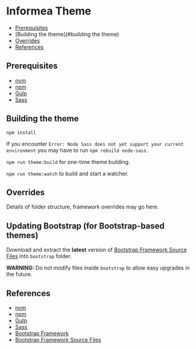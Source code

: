 # Informea Theme

- [Prerequisites](#prerequisites)
- [Building the theme](#building the theme)
- [Overrides](#overrides)
- [References](#references)

## Prerequisites
- [nvm]
- [npm]
- [Gulp]
- [Sass]

## Building the theme

`npm install`

If you encounter `Error: Node Sass does not yet support your current environment` you may have to run `npm rebuild node-sass`.

`npm run theme:build` for one-time theme building.

`npm run theme:watch` to build and start a watcher.

## Overrides

Details of folder structure, framework overrides may go here.

## Updating Bootstrap (for Bootstrap-based themes)

Download and extract the **latest** version of [Bootstrap Framework Source Files] into `bootstrap` folder.

**WARNING:** Do not modify files inside `bootstrap` to allow easy upgrades in the future.

## References
- [nvm]
- [npm]
- [Gulp]
- [Sass]
- [Bootstrap Framework]
- [Bootstrap Framework Source Files]

[nvm]: https://github.com/nvm-sh/nvm
[npm]: https://npmjs.com
[Gulp]: https://gulpjs.com/
[Sass]: http://sass-lang.com
[Bootstrap Framework]: https://getbootstrap.com/
[Bootstrap Framework Source Files]: https://github.com/twbs/bootstrap-sass
